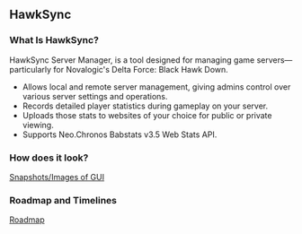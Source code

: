 ## HawkSync

### What Is HawkSync?

HawkSync Server Manager, is a tool designed for managing game servers—particularly for Novalogic's Delta Force: Black Hawk Down.

* Allows local and remote server management, giving admins control over various server settings and operations.
* Records detailed player statistics during gameplay on your server.
* Uploads those stats to websites of your choice for public or private viewing.
* Supports Neo.Chronos Babstats v3.5 Web Stats API.

### How does it look?
[Snapshots/Images of GUI](https://github.com/sakakun/HawkSync/wiki/HawkSync-GUI)

### Roadmap and Timelines
[Roadmap](https://github.com/sakakun/HawkSync/wiki/Roadmap)
